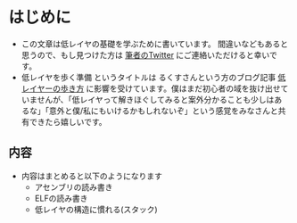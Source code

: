 # はじめに
- この文章は低レイヤの基礎を学ぶために書いています。
間違いなどもあると思うので、もし見つけた方は [筆者のTwitter](https://twitter.com/kaito_tateyama) にご連絡いただけると幸いです。
- 低レイヤを歩く準備 というタイトルは るくすさんという方のブログ記事 [低レイヤーの歩き方](http://rkx1209.hatenablog.com/entry/2016/12/25/141543) に影響を受けています。僕はまだ初心者の域を抜け出せていませんが、「低レイヤって解きほぐしてみると案外分かることも少しはあるな」「意外と僕/私にもいけるかもしれないぞ」という感覚をみなさんと共有できたら嬉しいです。

## 内容
- 内容はまとめると以下のようになります
  - アセンブリの読み書き
  - ELFの読み書き
  - 低レイヤの構造に慣れる(スタック)